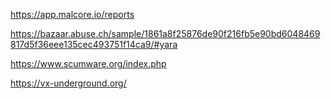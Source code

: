 https://app.malcore.io/reports

https://bazaar.abuse.ch/sample/1861a8f25876de90f216fb5e90bd6048469817d5f36eee135cec493751f14ca9/#yara

https://www.scumware.org/index.php

https://vx-underground.org/